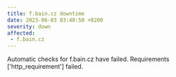 ```yaml
---
title: f.bain.cz downtime
date: 2023-06-03 03:40:50 +0200
severity: down
affected:
 - f.bain.cz
---
```

Automatic checks for f.bain.cz have failed. Requirements ['http_requirement'] failed.
